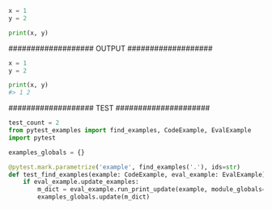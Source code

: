 ```py
x = 1
y = 2
```
```py
print(x, y)
```
################### OUTPUT ###################
```py
x = 1
y = 2
```
```py
print(x, y)
#> 1 2
```
################### TEST #####################
```py
test_count = 2
from pytest_examples import find_examples, CodeExample, EvalExample
import pytest

examples_globals = {}

@pytest.mark.parametrize('example', find_examples('.'), ids=str)
def test_find_examples(example: CodeExample, eval_example: EvalExample):
    if eval_example.update_examples:
        m_dict = eval_example.run_print_update(example, module_globals=examples_globals)
        examples_globals.update(m_dict)
```
